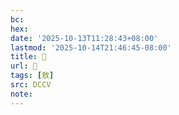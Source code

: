 ```yaml
---
bc:
hex:
date: '2025-10-13T11:28:43+08:00'
lastmod: '2025-10-14T21:46:45-08:00'
title: 󰞕
url: 󰞕
tags: [敖]
src: DCCV
note:
---
```

